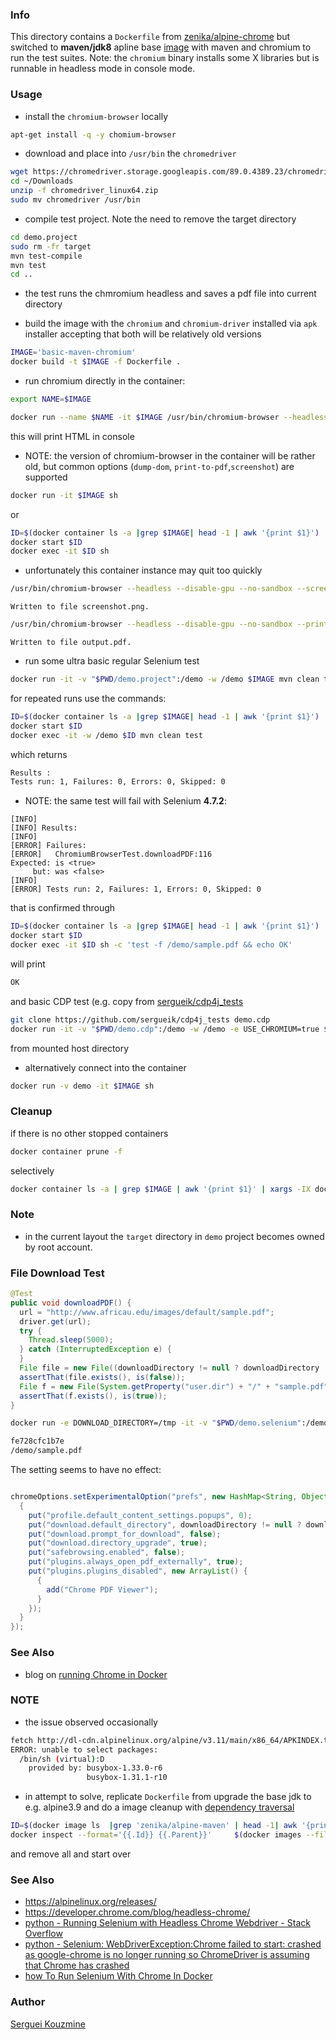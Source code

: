 ### Info

This directory contains a `Dockerfile` from [zenika/alpine-chrome](https://github.com/Zenika/alpine-chrome/blob/master/Dockerfile) but switched to __maven/jdk8__ apline base [image]( https://hub.docker.com/r/zenika/alpine-maven/tags) with maven and chromium to run the test suites. Note: the `chromium` binary installs some X libraries but is runnable in headless mode in console mode.

### Usage
* install the `chromium-browser` locally
```sh
apt-get install -q -y chomium-browser
```
* download and place into `/usr/bin` the `chromedriver`
```sh
wget https://chromedriver.storage.googleapis.com/89.0.4389.23/chromedriver_linux64.zip -O ~/Downloads/chromedriver_linux64.zip
cd ~/Downloads
unzip -f chromedriver_linux64.zip
sudo mv chromedriver /usr/bin
```
* compile test project. Note the need to remove the target directory

```sh
cd demo.project
sudo rm -fr target
mvn test-compile
mvn test
cd ..
```
- the test runs the chmromium headless and saves a pdf file into current directory
* build the image with the `chromium` and `chromium-driver` installed via `apk` installer accepting that both will be relatively old versions

```sh
IMAGE='basic-maven-chromium'
docker build -t $IMAGE -f Dockerfile .
```
* run chromium directly in the container:

```sh
export NAME=$IMAGE

docker run --name $NAME -it $IMAGE /usr/bin/chromium-browser --headless --disable-gpu  --no-sandbox --dump-dom https://www.wikipedia.org

```
this will print HTML in console
* NOTE: the version of chromium-browser in the container will be rather old, but common options (`dump-dom`, `print-to-pdf`,`screenshot`) are supported
```sh
docker run -it $IMAGE sh
```
or 
```sh
ID=$(docker container ls -a |grep $IMAGE| head -1 | awk '{print $1}')
docker start $ID
docker exec -it $ID sh
```
- unfortunately this container instance may quit too quickly
```sh
/usr/bin/chromium-browser --headless --disable-gpu --no-sandbox --screenshot https://www.wikipedia.org
```
```text
Written to file screenshot.png.
```
```sh
/usr/bin/chromium-browser --headless --disable-gpu --no-sandbox --print-pdf https://www.wikipedia.org
```

```text
Written to file output.pdf.
```



* run some ultra basic regular Selenium test 
```sh
docker run -it -v "$PWD/demo.project":/demo -w /demo $IMAGE mvn clean test
```
for repeated runs use the commands:

```sh
ID=$(docker container ls -a |grep $IMAGE| head -1 | awk '{print $1}')
docker start $ID 
docker exec -it -w /demo $ID mvn clean test
```
which returns
```sh
Results :
Tests run: 1, Failures: 0, Errors: 0, Skipped: 0
```
* NOTE: the same test will fail with Selenium __4.7.2__:
```text
[INFO]
[INFO] Results:
[INFO]
[ERROR] Failures:
[ERROR]   ChromiumBrowserTest.downloadPDF:116
Expected: is <true>
     but: was <false>
[INFO]
[ERROR] Tests run: 2, Failures: 1, Errors: 0, Skipped: 0

```
that is confirmed through
```sh
ID=$(docker container ls -a |grep $IMAGE| head -1 | awk '{print $1}')
docker start $ID
docker exec -it $ID sh -c 'test -f /demo/sample.pdf && echo OK'
```
will print
```sh
OK
```
and basic CDP test (e.g. copy from [sergueik/cdp4j_tests](https://github.com/sergueik/cdp4j_tests)
```sh
git clone https://github.com/sergueik/cdp4j_tests demo.cdp
docker run -it -v "$PWD/demo.cdp":/demo -w /demo -e USE_CHROMIUM=true $IMAGE mvn clean test
```
from mounted host directory
* alternatively connect into the container
```sh
docker run -v demo -it $IMAGE sh
```
### Cleanup

if there is no other stopped containers 
```sh
docker container prune -f
```

selectively
```sh
docker container ls -a | grep $IMAGE | awk '{print $1}' | xargs -IX docker container rm X
```
### Note

* in the current layout the `target` directory in `demo` project becomes owned by root account.

### File Download Test

```java
@Test
public void downloadPDF() {
  url = "http://www.africau.edu/images/default/sample.pdf";
  driver.get(url);
  try {
    Thread.sleep(5000);
  } catch (InterruptedException e) {
  }
  File file = new File((downloadDirectory != null ? downloadDirectory : "/tmp") + "/" + "sample.pdf");
  assertThat(file.exists(), is(false));
  File f = new File(System.getProperty("user.dir") + "/" + "sample.pdf");
  assertThat(f.exists(), is(true));
}
```
```sh
docker run -e DOWNLOAD_DIRECTORY=/tmp -it -v "$PWD/demo.selenium":/demo -w /demo $IMAGE mvn clean test ;  CONTAINER=$(docker container ls -a |grep $IMAGE | head -1 | cut -f1 -d ' '); docker container start $CONTAINER;docker exec -it $CONTAINER sh -c "find / -iname '*pdf' 2>/dev/null"
```
```sh
fe728cfc1b7e
/demo/sample.pdf
```
The setting seems to have no effect:
```java

chromeOptions.setExperimentalOption("prefs", new HashMap<String, Object>() {
  {
    put("profile.default_content_settings.popups", 0);
    put("download.default_directory", downloadDirectory != null ? downloadDirectory : "/tmp");
    put("download.prompt_for_download", false);
    put("download.directory_upgrade", true);
    put("safebrowsing.enabled", false);
    put("plugins.always_open_pdf_externally", true);
    put("plugins.plugins_disabled", new ArrayList() {
      {
        add("Chrome PDF Viewer");
      }
    });
  }
});
```


### See Also
 * blog on [running Chrome in Docker](https://medium.com/@sahajamit/can-selenium-chrome-dev-tools-recipe-works-inside-a-docker-container-afff92e9cce5)

### NOTE

* the issue observed occasionally
```sh
fetch http://dl-cdn.alpinelinux.org/alpine/v3.11/main/x86_64/APKINDEX.tar.gz
ERROR: unable to select packages:
  /bin/sh (virtual):D	
    provided by: busybox-1.33.0-r6
                 busybox-1.31.1-r10
```
* in attempt to solve, replicate `Dockerfile` from [](https://github.com/Zenika/alpine-maven/blob/master/jdk8/Dockerfile) upgrade the base jdk to e.g. alpine3.9 and do a image cleanup with [dependency traversal](https://stackoverflow.com/questions/36584122/how-to-get-the-list-of-dependent-child-images-in-docker)
```sh
ID=$(docker image ls  |grep 'zenika/alpine-maven' | head -1| awk '{print $1}')
docker inspect --format='{{.Id}} {{.Parent}}'     $(docker images --filter since=$ID --quiet)
```
and remove all and start over
### See Also

  * https://alpinelinux.org/releases/
  * https://developer.chrome.com/blog/headless-chrome/
  * [python - Running Selenium with Headless Chrome Webdriver - Stack Overflow](https://stackoverflow.com/questions/53657215/running-selenium-with-headless-chrome-webdriver)
  * [python - Selenium: WebDriverException:Chrome failed to start: crashed as google-chrome is no longer running so ChromeDriver is assuming that Chrome has crashed](https://stackoverflow.com/questions/53073411/selenium-webdriverexceptionchrome-failed-to-start-crashed-as-google-chrome-is)
  * [how To Run Selenium With Chrome In Docker](https://stackoverflow.com/questions/45323271/how-to-run-selenium-with-chrome-in-docker)

### Author
[Serguei Kouzmine](kouzmine_serguei@yahoo.com)
